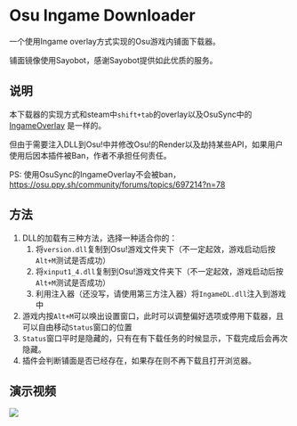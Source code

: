# Osu Ingame Downloader

一个使用Ingame overlay方式实现的Osu游戏内铺面下载器。

铺面镜像使用Sayobot，感谢Sayobot提供如此优质的服务。

## 说明

本下载器的实现方式和steam中`shift+tab`的overlay以及OsuSync中的[IngameOverlay](https://github.com/OsuSync/IngameOverlay) 是一样的。

但由于需要注入DLL到Osu!中并修改Osu!的Render以及劫持某些API，如果用户使用后因本插件被Ban，作者不承担任何责任。

PS: 使用OsuSync的IngameOverlay不会被ban， https://osu.ppy.sh/community/forums/topics/697214?n=78

## 方法

1. DLL的加载有三种方法，选择一种适合你的：
   1. 将`version.dll`复制到Osu!游戏文件夹下（不一定起效，游戏启动后按`Alt+M`测试是否成功）
   2. 将`xinput1_4.dll`复制到Osu!游戏文件夹下（不一定起效，游戏启动后按`Alt+M`测试是否成功）
   3. 利用注入器（还没写，请使用第三方注入器）将`IngameDL.dll`注入到游戏中
2. 游戏内按`Alt+M`可以唤出设置窗口，此时可以调整偏好选项或停用下载器，且可以自由移动`Status`窗口的位置
3. `Status`窗口平时是隐藏的，只有在有下载任务的时候显示，下载完成后会再次隐藏。
4. 插件会判断铺面是否已经存在，如果存在则不再下载且打开浏览器。

## 演示视频

![](Assets/demo.gif)



